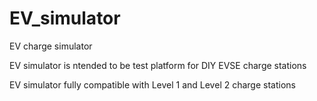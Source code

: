 # EV_simulator
EV charge simulator

EV simulator is ntended to be test platform for DIY EVSE charge stations

EV simulator fully compatible with Level 1 and Level 2 charge stations

